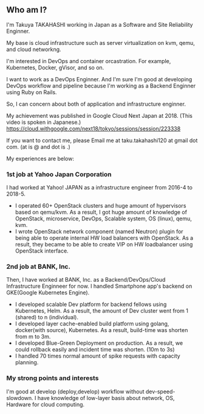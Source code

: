 ## Who am I?

I'm Takuya TAKAHASHI working in Japan as a Software and Site Reliability Enginner.

My base is cloud infrastructure such as server virtualization on kvm, qemu, and cloud networkng.

I'm interested in DevOps and container orcastration. For example, Kubernetes, Docker, gVisor, and so on.

I want to work as a DevOps Enginner. And I'm sure I'm good at developing DevOps workflow and pipeline because I'm working as a Backend Enginner using Ruby on Rails.

So, I can concern about both of application and infrastructure enginner.

My achievement was published in Google Cloud Next Japan at 2018.
(This video is spoken in Japanese.)
https://cloud.withgoogle.com/next18/tokyo/sessions/session/223338

If you want to contact me, please Email me at taku.takahashi120 at gmail dot com. (at is @ and dot is .)

My experiences are below:

### 1st job at Yahoo Japan Corporation
I had worked at Yahoo! JAPAN as a infrastructure engineer from 2016-4 to 2018-5.
- I operated 60+ OpenStack clusters and huge amount of hypervisors based on qemu/kvm.
  As a result, I got huge amount of knowledge of OpenStack, microservice, DevOps, Scalable system, OS (linux), qemu, kvm.
- I wrote OpenStack network component (named Neutron) plugin for being able to operate internal HW load balancers with OpenStack.
  As a result, they became to be able to create VIP on HW loadbalancer using OpenStack interface.

### 2nd job at BANK, Inc.
Then, I have worked at BANK, Inc. as a Backend/DevOps/Cloud Infrastructure Enginneer for now.
I handled Smartphone app's backend on GKE(Google Kubernetes Engine).
- I developed scalable Dev platform for backend fellows using Kubernetes, Helm.
  As a result, the amount of Dev cluster went from 1 (shared) to n (individual).
- I developed layer cache-enabled build platform using golang, docker(with source), Kubernetes.
  As a result, build-time was shorten from m to 3m.
- I developed Blue-Green Deployment on production. 
  As a result, we could rollback easily and incident time was shorten. (10m to 3s)
- I handled 70 times normal amount of spike requests with capacity planning.


### My strong points and interests
I'm good at develop (deploy,develop) workflow without dev-speed-slowdown.
I have knowledge of low-layer basis about network, OS, Hardware for cloud computing.
